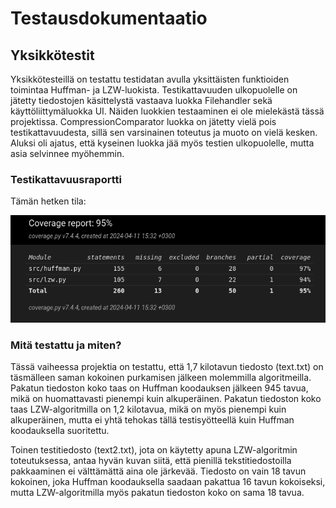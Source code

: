 # Testausdokumentaatio

## Yksikkötestit

Yksikkötesteillä on testattu testidatan avulla yksittäisten funktioiden toimintaa Huffman- ja LZW-luokista. Testikattavuuden ulkopuolelle on jätetty tiedostojen käsittelystä vastaava luokka Filehandler sekä käyttöliittymäluokka UI. Näiden luokkien testaaminen ei ole mielekästä tässä projektissa. CompressionComparator luokka on jätetty vielä pois testikattavuudesta, sillä sen varsinainen toteutus ja muoto on vielä kesken. Aluksi oli ajatus, että kyseinen luokka jää myös testien ulkopuolelle, mutta asia selvinnee myöhemmin.

### Testikattavuusraportti

Tämän hetken tila:

![Testikattavuus](https://github.com/xelmas/Tiralabra-pakkausalgoritmit/blob/main/documentation/weeklyreports/coverage_report4.png)

### Mitä testattu ja miten?
Tässä vaiheessa projektia on testattu, että 1,7 kilotavun tiedosto (text.txt) on täsmälleen saman kokoinen purkamisen jälkeen molemmilla algoritmeilla. Pakatun tiedoston koko taas on Huffman koodauksen jälkeen 945 tavua, mikä on huomattavasti pienempi kuin alkuperäinen. Pakatun tiedoston koko taas LZW-algoritmilla on 1,2 kilotavua, mikä on myös pienempi kuin alkuperäinen, mutta ei yhtä tehokas tällä testisyötteellä kuin Huffman koodauksella suoritettu.

Toinen testitiedosto (text2.txt), jota on käytetty apuna LZW-algoritmin toteutuksessa, antaa hyvän kuvan siitä, että pienillä tekstitiedostoilla pakkaaminen ei välttämättä aina ole järkevää. Tiedosto on vain 18 tavun kokoinen, joka Huffman koodauksella saadaan pakattua 16 tavun kokoiseksi, mutta LZW-algoritmilla myös pakatun tiedoston koko on sama 18 tavua.

